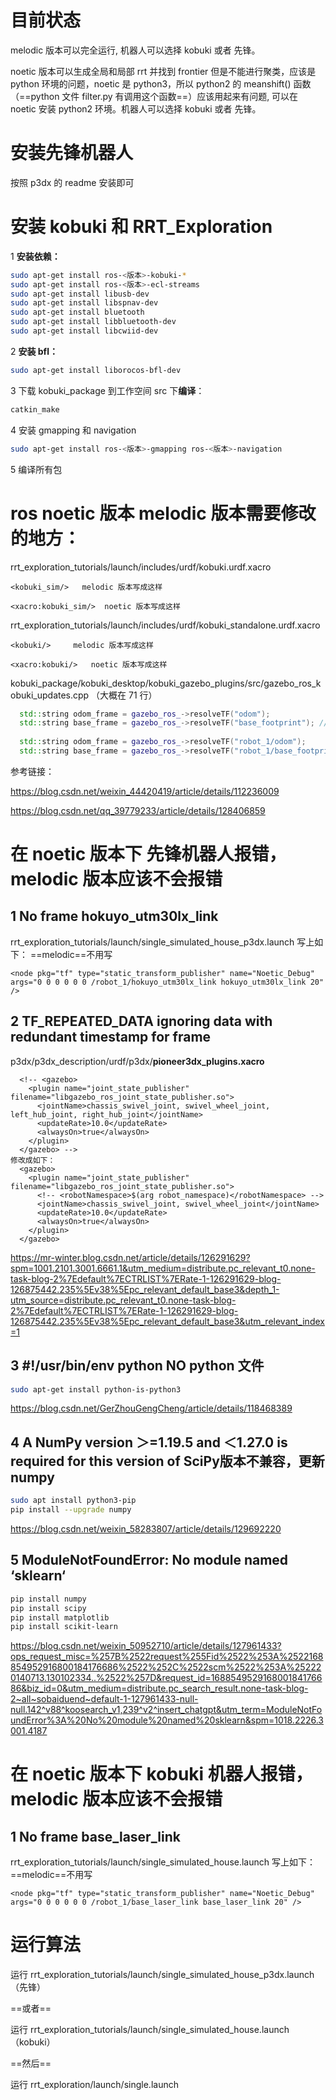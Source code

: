# 目前状态

melodic 版本可以完全运行, 机器人可以选择 kobuki 或者 先锋。

noetic 版本可以生成全局和局部 rrt 并找到 frontier 但是不能进行聚类，应该是 python 环境的问题，noetic 是 python3，所以 python2 的 meanshift() 函数（==python 文件 filter.py 有调用这个函数==）应该用起来有问题, 可以在 noetic 安装 python2 环境。机器人可以选择 kobuki 或者 先锋。

# 安装先锋机器人

按照 p3dx 的 readme 安装即可

# 安装 kobuki 和 RRT_Exploration

1 **安装依赖：**

```bash
sudo apt-get install ros-<版本>-kobuki-*
sudo apt-get install ros-<版本>-ecl-streams
sudo apt-get install libusb-dev
sudo apt-get install libspnav-dev
sudo apt-get install bluetooth
sudo apt-get install libbluetooth-dev
sudo apt-get install libcwiid-dev
```

2 **安装 bfl：**

```bash
sudo apt-get install liborocos-bfl-dev
```

3 下载 kobuki_package 到工作空间 src 下**编译**：

```bash
catkin_make
```

4 安装 gmapping 和 navigation

```bash
sudo apt-get install ros-<版本>-gmapping ros-<版本>-navigation
```

5 编译所有包

# **ros noetic 版本 melodic 版本**需要修改的地方：

rrt_exploration_tutorials/launch/includes/urdf/kobuki.urdf.xacro

```
<kobuki_sim/>   melodic 版本写成这样

<xacro:kobuki_sim/>  noetic 版本写成这样
```

rrt_exploration_tutorials/launch/includes/urdf/kobuki_standalone.urdf.xacro

```
<kobuki/>     melodic 版本写成这样

<xacro:kobuki/>   noetic 版本写成这样
```

kobuki_package/kobuki_desktop/kobuki_gazebo_plugins/src/gazebo_ros_kobuki_updates.cpp （大概在 71 行）

```C++
  std::string odom_frame = gazebo_ros_->resolveTF("odom");
  std::string base_frame = gazebo_ros_->resolveTF("base_footprint"); // melodic 版本写成这样
  
  std::string odom_frame = gazebo_ros_->resolveTF("robot_1/odom");
  std::string base_frame = gazebo_ros_->resolveTF("robot_1/base_footprint"); // noetic 版本写成这样，如果想做多机器人，需要自己在源码添加 namespace, 而melodic 版本完全不需要，写成上面那样就可以了
```

参考链接：

https://blog.csdn.net/weixin_44420419/article/details/112236009

https://blog.csdn.net/qq_39779233/article/details/128406859



# 在 noetic 版本下 先锋机器人报错， melodic 版本应该不会报错

## 1 No  frame hokuyo_utm30lx_link 

rrt_exploration_tutorials/launch/single_simulated_house_p3dx.launch 写上如下： ==melodic==不用写

```
<node pkg="tf" type="static_transform_publisher" name="Noetic_Debug" args="0 0 0 0 0 0 /robot_1/hokuyo_utm30lx_link hokuyo_utm30lx_link 20" />
```

## 2 TF_REPEATED_DATA ignoring data with redundant timestamp for frame

p3dx/p3dx_description/urdf/p3dx/**pioneer3dx_plugins.xacro**

```
  <!-- <gazebo>
    <plugin name="joint_state_publisher" filename="libgazebo_ros_joint_state_publisher.so">
      <jointName>chassis_swivel_joint, swivel_wheel_joint, left_hub_joint, right_hub_joint</jointName>
      <updateRate>10.0</updateRate>
      <alwaysOn>true</alwaysOn>
    </plugin>
  </gazebo> -->
修改成如下：
  <gazebo>
    <plugin name="joint_state_publisher" filename="libgazebo_ros_joint_state_publisher.so">
      <!-- <robotNamespace>$(arg robot_namespace)</robotNamespace> -->
      <jointName>chassis_swivel_joint, swivel_wheel_joint</jointName>
      <updateRate>10.0</updateRate>
      <alwaysOn>true</alwaysOn>
    </plugin>
  </gazebo>
```

https://mr-winter.blog.csdn.net/article/details/126291629?spm=1001.2101.3001.6661.1&utm_medium=distribute.pc_relevant_t0.none-task-blog-2%7Edefault%7ECTRLIST%7ERate-1-126291629-blog-126875442.235%5Ev38%5Epc_relevant_default_base3&depth_1-utm_source=distribute.pc_relevant_t0.none-task-blog-2%7Edefault%7ECTRLIST%7ERate-1-126291629-blog-126875442.235%5Ev38%5Epc_relevant_default_base3&utm_relevant_index=1



## 3 \#!/usr/bin/env python  NO python 文件

```bash
sudo apt-get install python-is-python3
```

https://blog.csdn.net/GerZhouGengCheng/article/details/118468389

## 4 A NumPy version ＞=1.19.5 and ＜1.27.0 is required for this version of SciPy版本不兼容，更新numpy

```bash
sudo apt install python3-pip
pip install --upgrade numpy
```

https://blog.csdn.net/weixin_58283807/article/details/129692220

## 5 ModuleNotFoundError: No module named ‘sklearn‘

```bash
pip install numpy
pip install scipy
pip install matplotlib
pip install scikit-learn
```

https://blog.csdn.net/weixin_50952710/article/details/127961433?ops_request_misc=%257B%2522request%255Fid%2522%253A%2522168854952916800184176686%2522%252C%2522scm%2522%253A%252220140713.130102334..%2522%257D&request_id=168854952916800184176686&biz_id=0&utm_medium=distribute.pc_search_result.none-task-blog-2~all~sobaiduend~default-1-127961433-null-null.142^v88^koosearch_v1,239^v2^insert_chatgpt&utm_term=ModuleNotFoundError%3A%20No%20module%20named%20sklearn&spm=1018.2226.3001.4187

# 在 noetic 版本下 kobuki 机器人报错， melodic 版本应该不会报错

## 1 No  frame base_laser_link 

rrt_exploration_tutorials/launch/single_simulated_house.launch 写上如下： ==melodic==不用写

```
<node pkg="tf" type="static_transform_publisher" name="Noetic_Debug" args="0 0 0 0 0 0 /robot_1/base_laser_link base_laser_link 20" />
```



# 运行算法

运行 rrt_exploration_tutorials/launch/single_simulated_house_p3dx.launch （先锋）

==或者==

运行 rrt_exploration_tutorials/launch/single_simulated_house.launch （kobuki）

==然后==

运行 rrt_exploration/launch/single.launch